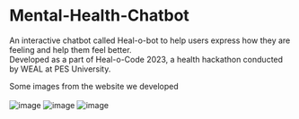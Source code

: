 # Mental-Health-Chatbot
An interactive chatbot called Heal-o-bot to help users express how they are feeling and help them feel better.</br>
Developed as a part of Heal-o-Code 2023, a health hackathon conducted by WEAL at PES University.</br>

Some images from the website we developed</br></br>
![image](https://user-images.githubusercontent.com/102798833/219667403-aab0f86a-f948-481c-8ce4-0af773c417a5.png)
![image](https://user-images.githubusercontent.com/102798833/219667175-7896213d-de99-4c91-b9ba-fc4fcb790ee1.png)
![image](https://user-images.githubusercontent.com/102798833/219668901-da85e083-b3d8-4e9c-91e7-d3da9559207e.png)

